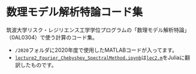 # 数理モデル解析特論コード集

筑波大学リスク・レジリエンス工学学位プログラムの「数理モデル解析特論」（0AL0304）で使う計算のコード集。

- `/2020`フォルダに2020年度で使用したMATLABコードが入ってます。
- [`lecture2_Fourier_Chebyshev_SpectralMethod.ipynb`](https://github.com/tak-lab/Advanced-Course-on-Mathematical-Model-Analysis/blob/main/lecture2_Fourier_Chebyshev_SpectralMethod.ipynb)は[`lec2.m`](https://github.com/tak-lab/Advanced-Course-on-Mathematical-Model-Analysis/blob/main/2020/lec2.m)をJuliaに翻訳したものです。
